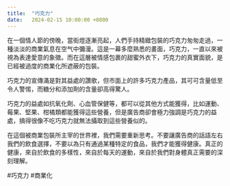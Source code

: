```yaml
---
title:  "巧克力"
date:   2024-02-15 10:00:00 +0800
---
```


在一個情人節的傍晚，當街燈逐漸亮起，人們手持精緻包裝的巧克力匆匆走過，一種淡淡的商業氣息在空气中彌漫。這是一幕多麼熟悉的畫面，巧克力，一直以來被視為表達愛意的象徵。而在這層被情感包裹的甜蜜外衣下，巧克力的真實面貌，是已經被過度的商業化所遮蔽的包裝。

巧克力的宣傳滿是對其益處的讚歌，但市面上的許多巧克力產品，其可可含量低至令人警惕，而糖分和添加劑的含量卻高得驚人。

巧克力的益處如抗氧化劑、心血管保健等，都可以從其他方式能獲得，比如運動、莓果、堅果、柑橘類都能獲得這些營養，但是廣告商卻會極力強調是巧克力的益處，搞得很像不吃巧克力就無法攝取到這些營養似的。

在這個被商業包裝所主宰的世界裡，我們需要重新思考。不要讓廣告商的話語左右我們的飲食選擇，不要以為只有通過某種特定的食品，我們才能獲得健康。真正的健康，來自於飲食的多樣性，來自於每天的運動，來自於我們對身體真正需要的深刻理解。

#巧克力 #商業化